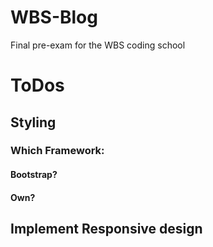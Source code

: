 # WBS-Blog
Final pre-exam for the WBS coding school

# ToDos
## Styling
### Which Framework:
#### Bootstrap?
#### Own?
## Implement Responsive design